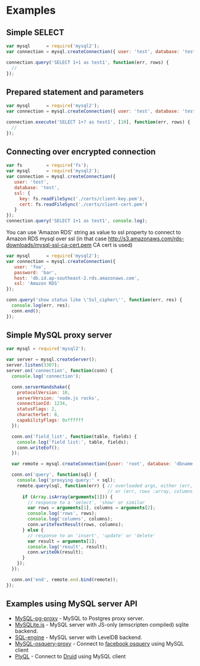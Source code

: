 # Examples

## Simple SELECT

```js
var mysql      = require('mysql2');
var connection = mysql.createConnection({ user: 'test', database: 'test'});

connection.query('SELECT 1+1 as test1', function(err, rows) {
  //
});
```

## Prepared statement and parameters

```js
var mysql      = require('mysql2');
var connection = mysql.createConnection({ user: 'test', database: 'test'});

connection.execute('SELECT 1+? as test1', [10], function(err, rows) {
  //
});
```

## Connecting over encrypted connection

```js
var fs         = require('fs');
var mysql      = require('mysql2');
var connection = mysql.createConnection({
   user: 'test',
   database: 'test',
   ssl: {
     key: fs.readFileSync('./certs/client-key.pem'),
     cert: fs.readFileSync('./certs/client-cert.pem')
   }
});
connection.query('SELECT 1+1 as test1', console.log);
```

You can use 'Amazon RDS' string as value to ssl property to connect to Amazon RDS mysql over ssl (in that case http://s3.amazonaws.com/rds-downloads/mysql-ssl-ca-cert.pem CA cert is used)

```js
var mysql      = require('mysql2');
var connection = mysql.createConnection({
   user: 'foo',
   password: 'bar',
   host: 'db.id.ap-southeast-2.rds.amazonaws.com',
   ssl: 'Amazon RDS'
});

conn.query('show status like \'Ssl_cipher\'', function(err, res) {
  console.log(err, res);
  conn.end();
});
```


## Simple MySQL proxy server

```js
var mysql = require('mysql2');

var server = mysql.createServer();
server.listen(3307);
server.on('connection', function(conn) {
  console.log('connection');

  conn.serverHandshake({
    protocolVersion: 10,
    serverVersion: 'node.js rocks',
    connectionId: 1234,
    statusFlags: 2,
    characterSet: 8,
    capabilityFlags: 0xffffff
  });

  conn.on('field_list', function(table, fields) {
    console.log('field list:', table, fields);
    conn.writeEof();
  });

  var remote = mysql.createConnection({user: 'root', database: 'dbname', host:'server.example.com', password: 'secret'});

  conn.on('query', function(sql) {
    console.log('proxying query:' + sql);
    remote.query(sql, function(err) { // overloaded args, either (err, result :object)
                                      // or (err, rows :array, columns :array)
      if (Array.isArray(arguments[1])) {
        // response to a 'select', 'show' or similar
        var rows = arguments[1], columns = arguments[2];
        console.log('rows', rows);
        console.log('columns', columns);
        conn.writeTextResult(rows, columns);
      } else {
        // response to an 'insert', 'update' or 'delete'
        var result = arguments[1];
        console.log('result', result);
        conn.writeOk(result);
      }
    });
  });

  conn.on('end', remote.end.bind(remote));
});
```

## Examples using MySQL server API

  - [MySQL-pg-proxy](https://github.com/sidorares/mysql-pg-proxy)  - MySQL to Postgres proxy server.
  - [MySQLite.js](https://github.com/sidorares/mysqlite.js) - MySQL server with JS-only (emscripten compiled) sqlite backend.
  - [SQL-engine](https://github.com/eugeneware/sql-engine) - MySQL server with LevelDB backend.
  - [MySQL-osquery-proxy](https://github.com/sidorares/mysql-osquery-proxy) - Connect to [facebook osquery](https://osquery.io/) using MySQL client
  - [PlyQL](https://github.com/implydata/plyql) - Connect to [Druid](http://druid.io/) using MySQL client
